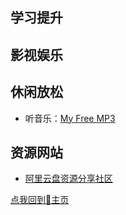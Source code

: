 ## 学习提升

## 影视娱乐

## 休闲放松

- 听音乐：[My Free MP3](https://nn66kk.github.io/Mon-Blog/D-%E5%AE%9D%E8%97%8F%E7%BD%91%E7%AB%99/My%20Free%20MP3/)

## 资源网站

- [阿里云盘资源分享社区](https://yunpan1.com/)

[点我回到🏡主页](https://nn66kk.github.io/Mon-Blog/#hello-world)
